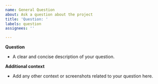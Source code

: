 ```yaml
---
name: General Question
about: Ask a question about the project
title: 'Question: '
labels: question
assignees: ''

---
```


**Question**
- A clear and concise description of your question.

**Additional context**
- Add any other context or screenshots related to your question here.
